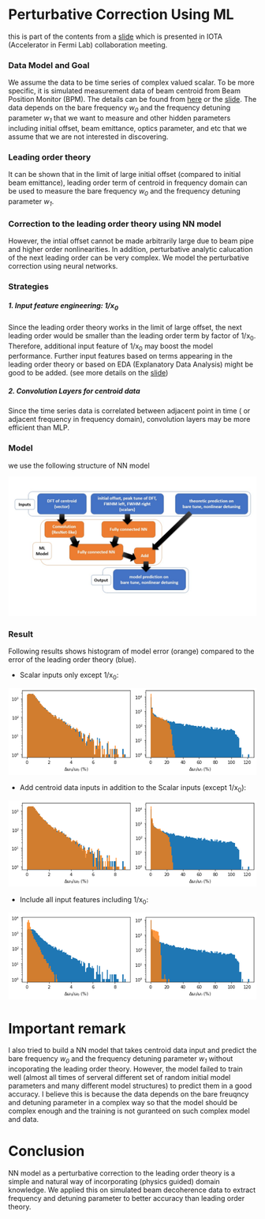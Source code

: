 # Perturbative Correction Using ML 

this is part of the contents from a [slide](MLdecoherence1.pdf) which is presented in IOTA (Accelerator in Fermi Lab) collaboration meeting.

### Data Model and Goal

We assume the data to be time series of complex valued scalar. To be more specific, it is simulated measurement data of beam centroid from Beam Position Monitor (BPM). The details can be found from [here](Decoherence.md) or the [slide](MLdecoherence1.pdf). The data depends on the bare frequency *w<sub>0</sub>* and the frequency detuning parameter *w<sub>1</sub>* that we want to measure and other hidden parameters including initial offset, beam emittance, optics parameter, and etc that we assume that we are not interested in discovering. 

### Leading order theory

It can be shown that in the limit of large initial offset (compared to initial beam emittance), leading order term of centroid in frequency domain can be used to measure the  bare frequency *w<sub>0</sub>* and the frequency detuning parameter *w<sub>1</sub>*. 

### Correction to the leading order theory using NN model

However, the intial offset cannot be made arbitrarily large due to beam pipe and higher order nonlinearities. In addition, perturbative analytic calucation of the next leading order can be very complex. We model the perturbative correction using neural networks. 

### Strategies

##### 1. Input feature engineering: 1/x<sub>0</sub>
Since the leading order theory works in the limit of large offset, the next leading order would be smaller than the leading order term by factor of 1/x<sub>0</sub>. Therefore, additional input feature of 1/x<sub>0</sub> may boost the model performance. Further input features based on terms appearing in the leading order theory or based on EDA (Explanatory Data Analysis) might be good to be added. (see more details on the [slide](MLdecoherence1.pdf))

##### 2. Convolution Layers for centroid data
Since the time series data is correlated between adjacent point in time ( or adjacent frequency in frequency domain), convolution layers may be more efficient than MLP. 


### Model
we use the following structure of NN model
<p align="center">
  <img src="model.H2.1D.DFT.jpg"/>
</p>

### Result
Following results shows histogram of model error (orange) compared to the error of the leading order theory (blue). 

- Scalar inputs only except 1/x<sub>0</sub>:

<p align="center">
  <img src="1DH2gaussian_ScalarInputOnly_simpleModel_X0.png"/>
</p>

- Add centroid data inputs in addition to the Scalar inputs (except 1/x<sub>0</sub>):

<p align="center">
  <img src="1DH2gaussian_ScalarInputOnly_simpleModel_inverseX0.png"/>
</p>

- Include all input features including 1/x<sub>0</sub>:

<p align="center">
  <img src="1DH2gaussian_inverseX0.png"/>
</p>


# Important remark

I also tried to build a NN model that takes centroid data input and predict the bare frequency *w<sub>0</sub>* and the frequency detuning parameter *w<sub>1</sub>* without incoporating the leading order theory. However, the model failed to train well (almost all times of serveral different set of random initial model parameters and many different model structures) to predict them in a good accuracy. I believe this is because the data depends on the bare freuqncy and detuning parameter in a complex way so that the model should be complex enough and the training is not guranteed on such complex model and data. 



# Conclusion 

NN model as a perturbative correction to the leading order theory is a simple and natural way of incorporating (physics guided) domain knowledge. We applied this on simulated beam decoherence data to extract frequency and detuning parameter to better accuracy than leading order theory. 





